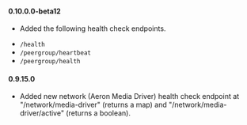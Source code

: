 #### 0.10.0.0-beta12
* Added the following health check endpoints.
- `/health`
- `/peergroup/heartbeat`
- `/peergroup/health`

#### 0.9.15.0
* Added new network (Aeron Media Driver) health check endpoint at "/network/media-driver" (returns a map) and "/network/media-driver/active" (returns a boolean).
